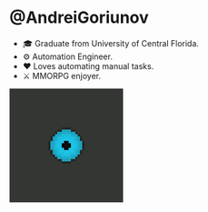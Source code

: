 # @AndreiGoriunov
- 🎓 Graduate from University of Central Florida.
- ⚙ Automation Engineer.
- ❤ Loves automating manual tasks.
- ⚔ MMORPG enjoyer.

<img src="https://github.com/AndreiGoriunov/AndreiGoriunov/blob/main/resources/images/eye_trans.gif" width="200" alt="Eye">
